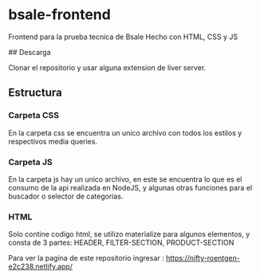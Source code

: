 # bsale-frontend
Frontend para la prueba tecnica de Bsale
  Hecho con HTML, CSS y JS

 ## Descarga 
 
 Clonar el repositorio y usar alguna extension de liver server.
 
 ## Estructura
  
  ### Carpeta CSS

   En la carpeta css se encuentra un unico archivo con todos los estilos y respectivos media queries.
      
  ### Carpeta JS

   En la carpeta js hay un unico archivo, en este se encuentra lo que es el consumo de la api realizada en NodeJS, y algunas otras funciones para el buscador o    selector de categorias.
   
   ### HTML
   Solo contine codigo html, se utilizo materialize para algunos elementos, y consta de 3 partes: HEADER, FILTER-SECTION, PRODUCT-SECTION

Para ver la pagina de este repositorio ingresar : https://nifty-roentgen-e2c238.netlify.app/


